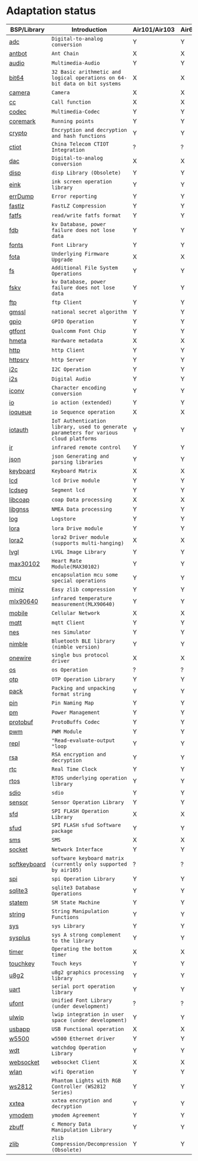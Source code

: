 # Adaptation status

|BSP/Library | Introduction|Air101/Air103|Air601|Air105|ESP32C3|ESP32S3|Air780E/Air700E|Air780EP|
|---|---|---|---|---|---|---|---|---|
|[adc](adc.md)|`Digital-to-analog conversion`|Y|Y|Y|Y|Y|Y|Y|
|[antbot](antbot.md)|`Ant Chain`|X|X|X|X|X|Y|X|
|[audio](audio.md)|`Multimedia-Audio`|Y|Y|Y|X|X|Y|Y|
|[bit64](bit64.md)|`32 Basic arithmetic and logical operations on 64-bit data on bit systems`|X|X|Y|Y|Y|Y|Y|
|[camera](camera.md)|`Camera`|X|X|Y|X|X|X|Y|
|[cc](cc.md)|`Call function`|X|X|X|X|X|X|Y|
|[codec](codec.md)|`Multimedia-Codec`|Y|Y|Y|X|X|Y|Y|
|[coremark](coremark.md)|`Running points`|Y|Y|Y|Y|Y|Y|Y|
|[crypto](crypto.md)|`Encryption and decryption and hash functions`|Y|Y|Y|Y|Y|Y|Y|
|[ctiot](ctiot.md)|`China Telecom CTIOT Integration`|?|?|?|?|?|?|?|
|[dac](dac.md)|`Digital-to-analog conversion`|X|X|Y|X|X|X|X|
|[disp](disp.md)|`disp Library (Obsolete)`|Y|Y|Y|Y|Y|Y|Y|
|[eink](eink.md)|`ink screen operation library`|Y|Y|Y|Y|Y|Y|Y|
|[errDump](errDump.md)|`Error reporting`|Y|Y|X|X|X|Y|Y|
|[fastlz](fastlz.md)|`FastLZ Compression`|Y|Y|X|X|X|Y|Y|
|[fatfs](fatfs.md)|`read/write fatfs format`|Y|Y|Y|Y|Y|Y|Y|
|[fdb](fdb.md)|`kv Database, power failure does not lose data`|Y|Y|Y|Y|Y|Y|Y|
|[fonts](fonts.md)|`Font Library`|Y|Y|Y|Y|Y|Y|Y|
|[fota](fota.md)|`Underlying Firmware Upgrade`|X|X|Y|X|X|Y|Y|
|[fs](fs.md)|`Additional File System Operations`|Y|Y|Y|Y|Y|Y|Y|
|[fskv](fskv.md)|`kv Database, power failure does not lose data`|Y|Y|Y|Y|Y|Y|Y|
|[ftp](ftp.md)|`ftp Client`|Y|Y|Y|Y|Y|Y|Y|
|[gmssl](gmssl.md)|`national secret algorithm`|Y|Y|Y|X|X|Y|Y|
|[gpio](gpio.md)|`GPIO Operation`|Y|Y|Y|Y|Y|Y|Y|
|[gtfont](gtfont.md)|`Qualcomm Font Chip`|Y|Y|Y|X|X|Y|Y|
|[hmeta](hmeta.md)|`Hardware metadata`|X|X|X|X|X|Y|Y|
|[http](http.md)|`http Client`|Y|Y|Y|Y|Y|Y|Y|
|[httpsrv](httpsrv.md)|`http Server`|Y|Y|X|Y|Y|Y|Y|
|[i2c](i2c.md)|`I2C Operation`|Y|Y|Y|Y|Y|Y|Y|
|[i2s](i2s.md)|`Digital Audio`|Y|Y|X|X|X|Y|Y|
|[iconv](iconv.md)|`Character encoding conversion`|Y|Y|Y|Y|Y|Y|Y|
|[io](io.md)|`io action (extended)`|Y|Y|Y|Y|Y|Y|Y|
|[ioqueue](ioqueue.md)|`io Sequence operation`|X|X|Y|X|X|X|Y|
|[iotauth](iotauth.md)|`IoT Authentication library, used to generate parameters for various cloud platforms`|Y|Y|Y|Y|Y|Y|Y|
|[ir](ir.md)|`infrared remote control`|Y|Y|X|Y|Y|Y|Y|
|[json](json.md)|`json Generating and parsing libraries`|Y|Y|Y|Y|Y|Y|Y|
|[keyboard](keyboard.md)|`Keyboard Matrix`|X|X|Y|X|X|X|X|
|[lcd](lcd.md)|`lcd Drive module`|Y|Y|Y|Y|Y|Y|Y|
|[lcdseg](lcdseg.md)|`Segment lcd`|Y|Y|X|X|X|X|X|
|[libcoap](libcoap.md)|`coap Data processing`|X|X|X|X|X|X|X|
|[libgnss](libgnss.md)|`NMEA Data processing`|Y|Y|Y|Y|Y|Y|Y|
|[log](log.md)|`Logstore`|Y|Y|Y|Y|Y|Y|Y|
|[lora](lora.md)|`lora Drive module`|Y|Y|Y|Y|Y|Y|Y|
|[lora2](lora2.md)|`lora2 Driver module (supports multi-hanging)`|X|X|Y|Y|Y|Y|Y|
|[lvgl](lvgl.md)|`LVGL Image Library`|Y|Y|Y|Y|Y|Y|Y|
|[max30102](max30102.md)|`Heart Rate Module(MAX30102)`|Y|Y|Y|Y|Y|Y|Y|
|[mcu](mcu.md)|`encapsulation mcu some special operations`|Y|Y|Y|Y|Y|Y|Y|
|[miniz](miniz.md)|`Easy zlib compression`|Y|Y|Y|Y|Y|Y|Y|
|[mlx90640](mlx90640.md)|`infrared temperature measurement(MLX90640)`|Y|Y|Y|Y|Y|Y|Y|
|[mobile](mobile.md)|`Cellular Network`|X|X|X|X|X|Y|Y|
|[mqtt](mqtt.md)|`mqtt Client`|Y|Y|Y|Y|Y|Y|Y|
|[nes](nes.md)|`nes Simulator`|Y|Y|Y|X|X|Y|Y|
|[nimble](nimble.md)|`Bluetooth BLE library (nimble version)`|Y|Y|X|Y|Y|X|X|
|[onewire](onewire.md)|`single bus protocol driver`|X|X|X|X|X|X|X|
|[os](os.md)|`os Operation`|?|?|?|?|?|?|?|
|[otp](otp.md)|`OTP Operation Library`|Y|Y|Y|X|X|Y|Y|
|[pack](pack.md)|`Packing and unpacking format string`|Y|Y|Y|Y|Y|Y|Y|
|[pin](pin.md)|`Pin Naming Map`|Y|Y|Y|X|X|X|X|
|[pm](pm.md)|`Power Management`|Y|Y|Y|Y|Y|Y|Y|
|[protobuf](protobuf.md)|`ProtoBuffs Codec`|Y|Y|Y|Y|Y|Y|Y|
|[pwm](pwm.md)|`PWM Module`|Y|Y|Y|Y|Y|Y|Y|
|[repl](repl.md)|`"Read-evaluate-output "loop`|Y|Y|Y|Y|Y|Y|Y|
|[rsa](rsa.md)|`RSA encryption and decryption`|Y|Y|Y|Y|Y|Y|Y|
|[rtc](rtc.md)|`Real Time Clock`|Y|Y|Y|Y|Y|Y|Y|
|[rtos](rtos.md)|`RTOS underlying operation library`|Y|Y|Y|Y|Y|Y|Y|
|[sdio](sdio.md)|`sdio`|Y|Y|X|X|X|X|X|
|[sensor](sensor.md)|`Sensor Operation Library`|Y|Y|Y|Y|Y|Y|Y|
|[sfd](sfd.md)|`SPI FLASH Operation Library`|X|X|Y|X|X|Y|Y|
|[sfud](sfud.md)|`SPI FLASH sfud Software package`|Y|Y|Y|Y|Y|Y|Y|
|[sms](sms.md)|`SMS`|X|X|X|X|X|X|Y|
|[socket](socket.md)|`Network Interface`|Y|Y|Y|Y|Y|Y|Y|
|[softkeyboard](softkeyboard.md)|`software keyboard matrix (currently only supported by air105)`|?|?|?|?|?|?|?|
|[spi](spi.md)|`spi Operation Library`|Y|Y|Y|Y|Y|Y|Y|
|[sqlite3](sqlite3.md)|`sqlite3 Database Operations`|Y|Y|X|X|X|Y|Y|
|[statem](statem.md)|`SM State Machine`|Y|Y|Y|Y|Y|Y|Y|
|[string](string.md)|`String Manipulation Functions`|Y|Y|Y|Y|Y|Y|Y|
|[sys](sys.md)|`sys Library`|Y|Y|Y|Y|Y|Y|Y|
|[sysplus](sysplus.md)|`sys A strong complement to the library`|Y|Y|Y|Y|Y|Y|Y|
|[timer](timer.md)|`Operating the bottom timer`|X|X|X|X|X|X|X|
|[touchkey](touchkey.md)|`Touch keys`|Y|Y|X|X|X|X|X|
|[u8g2](u8g2.md)|`u8g2 graphics processing library`|Y|Y|Y|Y|Y|Y|Y|
|[uart](uart.md)|`serial port operation library`|Y|Y|Y|Y|Y|Y|Y|
|[ufont](ufont.md)|`Unified Font Library (under development)`|?|?|?|?|?|?|?|
|[ulwip](ulwip.md)|`lwip integration in user space (under development)`|Y|Y|X|Y|Y|X|X|
|[usbapp](usbapp.md)|`USB Functional operation`|X|X|Y|X|X|X|X|
|[w5500](w5500.md)|`w5500 Ethernet driver`|Y|Y|Y|Y|Y|Y|Y|
|[wdt](wdt.md)|`watchdog Operation Library`|Y|Y|Y|Y|Y|Y|Y|
|[websocket](websocket.md)|`websocket Client`|X|X|X|X|X|Y|Y|
|[wlan](wlan.md)|`wifi Operation`|Y|Y|X|Y|Y|Y|Y|
|[ws2812](ws2812.md)|`Phantom Lights with RGB Controller (WS2812 Series)`|Y|Y|X|X|X|Y|Y|
|[xxtea](xxtea.md)|`xxtea encryption and decryption `|Y|Y|X|Y|Y|Y|Y|
|[ymodem](ymodem.md)|`ymodem Agreement`|Y|Y|Y|Y|Y|Y|Y|
|[zbuff](zbuff.md)|`c Memory Data Manipulation Library`|Y|Y|Y|Y|Y|Y|Y|
|[zlib](zlib.md)|`zlib Compression/Decompression (Obsolete)`|Y|Y|Y|X|X|X|X|
